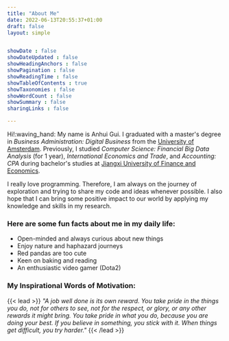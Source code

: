 ```yaml
---
title: "About Me"
date: 2022-06-13T20:55:37+01:00
draft: false
layout: simple


showDate : false
showDateUpdated : false
showHeadingAnchors : false
showPagination : false
showReadingTime : false
showTableOfContents : true
showTaxonomies : false 
showWordCount : false
showSummary : false
sharingLinks : false

---
```


Hi!:waving_hand: My name is Anhui Gui. I graduated with a master's degree in <em>Business Administration: Digital Business</em> from the [University of Amsterdam](https://www.uva.nl/en). Previously, I studied <em>Computer Science: Financial Big Data Analysis</em> (for 1 year), <em>International Economics and Trade</em>, and <em>Accounting: CPA</em> during bachelor's studies at [Jiangxi University of Finance and Economics](https://en.wikipedia.org/wiki/Jiangxi_University_of_Finance_and_Economics).

I really love programming. Therefore, I am always on the journey of exploration and trying to share my code and ideas whenever possible. I also hope that I can bring some positive impact to our world by applying my knowledge and skills in my research.

<h3>Here are some fun facts about me in my daily life:</h3>

- Open-minded and always curious about new things
- Enjoy nature and haphazard journeys
- Red pandas are too cute 
- Keen on baking and reading
- An enthusiastic video gamer (Dota2)

<h3>My Inspirational Words of Motivation:</h3>
{{< lead >}}
<em>"A job well done is its own reward. You take pride in the things you do, not for others to see, not for the respect, or glory, or any other rewards it might bring. You take pride in what you do, because you are doing your best. If you believe in something, you stick with it. When things get difficult, you try harder."</em>
{{< /lead >}}

<!--
{{< gallery >}}
  <img src="gallery/10.jpg" class="grid-w50 md:grid-w33 xl:grid-w25" />
  <img src="gallery/02.jpg" class="grid-w50 md:grid-w33 xl:grid-w25" />
  <img src="gallery/05.jpg" class="grid-w50 md:grid-w33 xl:grid-w25" />
  <img src="gallery/06.jpg" class="grid-w50 md:grid-w33 xl:grid-w25" />
  <img src="gallery/08.jpg" class="grid-w50 md:grid-w33 xl:grid-w25" /> 
  <img src="gallery/01.jpg" class="grid-w50 md:grid-w33 xl:grid-w25" />
  <img src="gallery/03.jpg" class="grid-w50 md:grid-w33 xl:grid-w25" />
  <img src="gallery/07.jpg" class="grid-w50 md:grid-w33 xl:grid-w25" />

{{< /gallery >}}

<!--
My research focuses on advancing the application of state-of-the-art machine learning techniques to comprehensively understand dynamic user patterns and the underlying factors in online data from digital platforms. In my research, I integrate expertise and knowledge from data science, business, and social science and utilise various NLP/LLMs and statistical methods to gain a thorough understanding of the subject.
-->